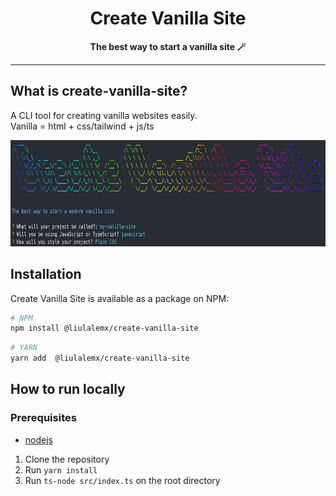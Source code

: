 <h1 align="center">Create Vanilla Site</h1>
<p align="center">
  <strong>The best way to start a vanilla site 🪄</strong>
</p>

---

## What is create-vanilla-site?

A CLI tool for creating vanilla websites easily.  
Vanilla = html + css/tailwind + js/ts

<p align="center">
  <img height=170 src="./cvs-demo.png" alt="CVS demo" />
</p>

## Installation

Create Vanilla Site is available as a package on NPM:

```bash
# NPM
npm install @liulalemx/create-vanilla-site

```

```bash
# YARN
yarn add  @liulalemx/create-vanilla-site

```

## How to run locally

### Prerequisites

- [nodejs](https://nodejs.org/en/)

1. Clone the repository
1. Run `yarn install`
1. Run `ts-node src/index.ts` on the root directory
